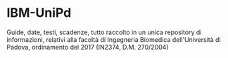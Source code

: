 # IBM-UniPd
Guide, date, testi, scadenze, tutto raccolto in un unica repository di informazioni, relativi alla facoltà di Ingegneria Biomedica dell'Università di Padova, ordinamento del 2017 (IN2374, D.M. 270/2004) 
